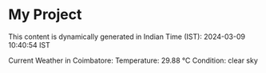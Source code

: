 # My Project

This content is dynamically generated in Indian Time (IST): 2024-03-09 10:40:54 IST


Current Weather in Coimbatore:
Temperature: 29.88 °C
Condition: clear sky

